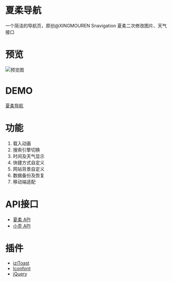 # 夏柔导航
一个简洁的导航页，原创@XINGMOUREN Snavigation 夏柔二次修改图片、天气接口
# 预览
![预览图](https://tucdn.wpon.cn/2022/12/18/6cf740b185fd0.png)
# DEMO
<a href="http://nav.aa1.cn" target="_blank">夏柔导航</a>

# 功能
1. 载入动画
2. 搜索引擎切换
3. 时间及天气显示
4. 快捷方式自定义
5. 网站背景自定义
6. 数据备份及恢复
7. 移动端适配

# API接口
<ul dir="auto">
<li><a href="https://api.aa1.cn/" rel="nofollow">夏柔 API</a></li>
<li><a href="https://api.ixiaowai.cn/" rel="nofollow">小歪 API</a></li>
</ul>

# 插件
<ul dir="auto">
<li><a href="https://izitoast.marcelodolza.com/" rel="nofollow">iziToast</a></li>
<li><a href="https://www.iconfont.cn/" rel="nofollow">Iconfont</a></li>
<li><a href="https://jquery.com/" rel="nofollow">jQuery</a></li>
</ul>
